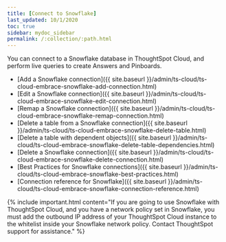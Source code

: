 ```yaml
---
title: [Connect to Snowflake]
last_updated: 10/1/2020
toc: true
sidebar: mydoc_sidebar
permalink: /:collection/:path.html
---
```

You can connect to a Snowflake database in ThoughtSpot Cloud, and perform live queries to create Answers and Pinboards.

- [Add a Snowflake connection]({{ site.baseurl }}/admin/ts-cloud/ts-cloud-embrace-snowflake-add-connection.html)
- [Edit a Snowflake connection]({{ site.baseurl }}/admin/ts-cloud/ts-cloud-embrace-snowflake-edit-connection.html)
- [Remap a Snowflake connection]({{ site.baseurl }}/admin/ts-cloud/ts-cloud-embrace-snowflake-remap-connection.html)
- [Delete a table from a Snowflake connection]({{ site.baseurl }}/admin/ts-cloud/ts-cloud-embrace-snowflake-delete-table.html)
- [Delete a table with dependent objects]({{ site.baseurl }}/admin/ts-cloud/ts-cloud-embrace-snowflake-delete-table-dependencies.html)
- [Delete a Snowflake connection]({{ site.baseurl }}/admin/ts-cloud/ts-cloud-embrace-snowflake-delete-connection.html)
- [Best Practices for Snowflake connections]({{ site.baseurl }}/admin/ts-cloud/ts-cloud-embrace-snowflake-best-practices.html)
- [Connection reference for Snowflake]({{ site.baseurl }}/admin/ts-cloud/ts-cloud-embrace-snowflake-connection-reference.html)

{% include important.html content="If you are going to use Snowflake with ThoughtSpot Cloud, and you have a network policy set in Snowflake, you must add the outbound IP address of your ThoughtSpot Cloud instance to the whitelist inside your Snowflake network policy. Contact ThoughtSpot support for assistance." %}
